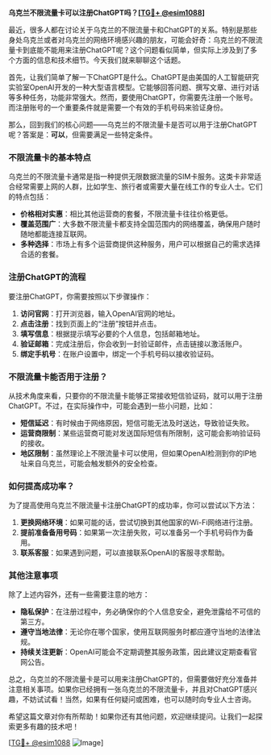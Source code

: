 **乌克兰不限流量卡可以注册ChatGPT吗？[[TG💪+ @esim1088](https://t.me/s/esim1088)]**

最近，很多人都在讨论关于乌克兰的不限流量卡和ChatGPT的关系。特别是那些身处乌克兰或者对乌克兰的网络环境感兴趣的朋友，可能会好奇：乌克兰的不限流量卡到底能不能用来注册ChatGPT呢？这个问题看似简单，但实际上涉及到了多个方面的信息和技术细节。今天我们就来聊聊这个话题。

首先，让我们简单了解一下ChatGPT是什么。ChatGPT是由美国的人工智能研究实验室OpenAI开发的一种大型语言模型。它能够回答问题、撰写文章、进行对话等多种任务，功能非常强大。然而，要使用ChatGPT，你需要先注册一个账号。而注册账号的一个重要条件就是需要一个有效的手机号码来验证身份。

那么，回到我们的核心问题——乌克兰的不限流量卡是否可以用于注册ChatGPT呢？答案是：**可以**，但需要满足一些特定条件。

### 不限流量卡的基本特点

乌克兰的不限流量卡通常是指一种提供无限数据流量的SIM卡服务。这类卡非常适合经常需要上网的人群，比如学生、旅行者或需要大量在线工作的专业人士。它们的特点包括：

- **价格相对实惠**：相比其他运营商的套餐，不限流量卡往往价格更低。
- **覆盖范围广**：大多数不限流量卡都支持全国范围内的网络覆盖，确保用户随时随地都能连接互联网。
- **多种选择**：市场上有多个运营商提供这种服务，用户可以根据自己的需求选择合适的套餐。

### 注册ChatGPT的流程

要注册ChatGPT，你需要按照以下步骤操作：

1. **访问官网**：打开浏览器，输入OpenAI官网的地址。
2. **点击注册**：找到页面上的“注册”按钮并点击。
3. **填写信息**：根据提示填写必要的个人信息，包括邮箱地址。
4. **验证邮箱**：完成注册后，你会收到一封验证邮件，点击链接以激活账户。
5. **绑定手机号**：在账户设置中，绑定一个手机号码以接收验证码。

### 不限流量卡能否用于注册？

从技术角度来看，只要你的不限流量卡能够正常接收短信验证码，就可以用于注册ChatGPT。不过，在实际操作中，可能会遇到一些小问题，比如：

- **短信延迟**：有时候由于网络原因，短信可能无法及时送达，导致验证失败。
- **运营商限制**：某些运营商可能对发送国际短信有所限制，这可能会影响验证码的接收。
- **地区限制**：虽然理论上不限流量卡可以使用，但如果OpenAI检测到你的IP地址来自乌克兰，可能会触发额外的安全检查。

### 如何提高成功率？

为了提高使用乌克兰不限流量卡注册ChatGPT的成功率，你可以尝试以下方法：

1. **更换网络环境**：如果可能的话，尝试切换到其他国家的Wi-Fi网络进行注册。
2. **提前准备备用号码**：如果第一次注册失败，可以准备另一个手机号码作为备用。
3. **联系客服**：如果遇到问题，可以直接联系OpenAI的客服寻求帮助。

### 其他注意事项

除了上述内容外，还有一些需要注意的地方：

- **隐私保护**：在注册过程中，务必确保你的个人信息安全，避免泄露给不可信的第三方。
- **遵守当地法律**：无论你在哪个国家，使用互联网服务时都应遵守当地的法律法规。
- **持续关注更新**：OpenAI可能会不定期调整其服务政策，因此建议定期查看官网公告。

总之，乌克兰的不限流量卡是可以用来注册ChatGPT的，但需要做好充分准备并注意相关事项。如果你已经拥有一张乌克兰的不限流量卡，并且对ChatGPT感兴趣，不妨试试看！当然，如果有任何疑问或困难，也可以随时向专业人士咨询。

希望这篇文章对你有所帮助！如果你还有其他问题，欢迎继续提问。让我们一起探索更多有趣的技术吧！

[[TG💪+ @esim1088](https://t.me/s/esim1088) ![Image](https://i.postimg.cc/4NQfJmqS/Snipaste-2025-05-13-00-14-12.png)]